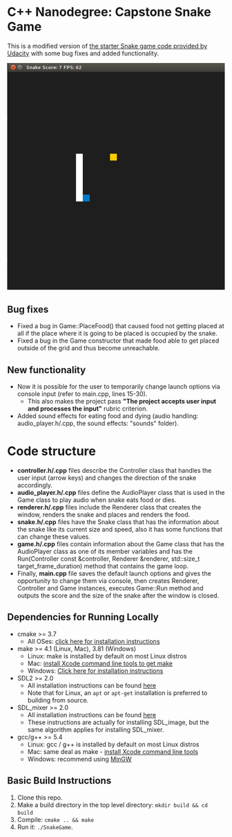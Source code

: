 # C++ Nanodegree: Capstone Snake Game

This is a modified version of [the starter Snake game code provided by Udacity](https://github.com/udacity/CppND-Capstone-Snake-Game) with some bug fixes and added functionality.

<img src="snake_game.gif"/>

## Bug fixes
* Fixed a bug in Game::PlaceFood() that caused food not getting placed at all if the place where it is going to be placed is occupied by the snake.
* Fixed a bug in the Game constructor that made food able to get placed outside of the grid and thus become unreachable.

## New functionality
* Now it is possible for the user to temporarily change launch options via console input (refer to main.cpp, lines 15-30).
  * This also makes the project pass **"The project accepts user input and processes the input"** rubric criterion.
* Added sound effects for eating food and dying (audio handling: audio_player.h/.cpp, the sound effects: "sounds" folder).

# Code structure
* **controller.h/.cpp** files describe the Controller class that handles the user input (arrow keys) and changes the direction of the snake accordingly.
* **audio_player.h/.cpp** files define the AudioPlayer class that is used in the Game class to play audio when snake eats food or dies.
* **renderer.h/.cpp** files include the Renderer class that creates the window, renders the snake and places and renders the food.
* **snake.h/.cpp** files have the Snake class that has the information about the snake like its current size and speed, also it has some functions that can change these values.
* **game.h/.cpp** files contain information about the Game class that has the AudioPlayer class as one of its member variables and has the Run(Controller const &controller, Renderer &renderer, std::size_t target_frame_duration) method that contains the game loop.
* Finally, **main.cpp** file saves the default launch options and gives the opportunity to change them via console, then creates Renderer, Controller and Game instances, executes Game::Run method and outputs the score and the size of the snake after the window is closed.

## Dependencies for Running Locally
* cmake >= 3.7
  * All OSes: [click here for installation instructions](https://cmake.org/install/)
* make >= 4.1 (Linux, Mac), 3.81 (Windows)
  * Linux: make is installed by default on most Linux distros
  * Mac: [install Xcode command line tools to get make](https://developer.apple.com/xcode/features/)
  * Windows: [Click here for installation instructions](http://gnuwin32.sourceforge.net/packages/make.htm)
* SDL2 >= 2.0
  * All installation instructions can be found [here](https://wiki.libsdl.org/Installation)
  * Note that for Linux, an `apt` or `apt-get` installation is preferred to building from source.
* SDL_mixer >= 2.0
  * All installation instructions can be found [here](https://lazyfoo.net/tutorials/SDL/06_extension_libraries_and_loading_other_image_formats/index.php)
  * These instructions are actually for installing SDL_image, but the same algorithm applies for installing SDL_mixer.
* gcc/g++ >= 5.4
  * Linux: gcc / g++ is installed by default on most Linux distros
  * Mac: same deal as make - [install Xcode command line tools](https://developer.apple.com/xcode/features/)
  * Windows: recommend using [MinGW](http://www.mingw.org/)

## Basic Build Instructions

1. Clone this repo.
2. Make a build directory in the top level directory: `mkdir build && cd build`
3. Compile: `cmake .. && make`
4. Run it: `./SnakeGame`.
